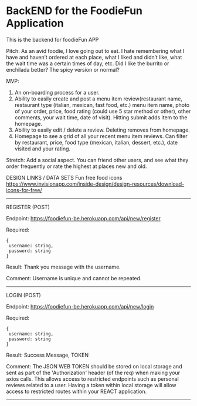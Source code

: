 # BackEND for the FoodieFun Application
This is the backend for foodieFun APP

Pitch: As an avid foodie, I love going out to eat.  I hate remembering what I have and haven’t ordered at each place, what I liked and didn’t like, what the wait time was a certain times of day, etc.  Did I like the burrito or enchilada better? The spicy version or normal?

MVP:

 1. An on-boarding process for a user.
2. Ability to easily create and post a menu item review(restaurant name, restaurant type (italian, mexican, fast food, etc.) menu item name, photo of your order, price, food rating (could use 5 star method or other), other comments, your wait time, date of visit). Hitting submit adds item to the homepage.
 3. Ability to easily edit / delete a review. Deleting removes from homepage.
 4. Homepage to see a grid of all your recent menu item reviews.  Can filter by restaurant, price, food type (mexican, italian, dessert, etc.), date visited and your rating.


Stretch: Add a social aspect. You can friend other users, and see what they order frequently or rate the highest at places new and old.

DESIGN LINKS / DATA SETS
Fun free food icons https://www.invisionapp.com/inside-design/design-resources/download-icons-for-free/

----------------------------------------------------------------------------------------------------------------------------------

REGISTER (POST)

Endpoint: https://foodiefun-be.herokuapp.com/api/new/register

Required:
```
{
 username: string,
 password: string
}
```

Result: Thank you message with the username.

Comment: Username is unique and cannot be repeated.

----------------------------------------------------------------------------------------------------------------------------------

LOGIN (POST)

Endpoint: https://foodiefun-be.herokuapp.com/api/new/login

Required:
```
{
 username: string,
 password: string
}
```
Result: Success Message, TOKEN

Comment: The JSON WEB TOKEN should be stored on local storage and sent as part of the 'Authorization' header (of the req) when making your axios calls. This allows access to restricted endpoints such as personal reviews related to a user. Having a token within local storage will allow access to restricted routes within your REACT application.

----------------------------------------------------------------------------------------------------------------------------------
